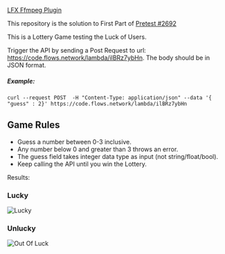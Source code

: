 [LFX Ffmpeg Plugin](https://github.com/WasmEdge/WasmEdge/issues/2689)

This repository is the solution to First Part of [Pretest #2692](https://github.com/WasmEdge/WasmEdge/discussions/2692)

This is a Lottery Game testing the Luck of Users. 

Trigger the API by sending a Post Request to url: https://code.flows.network/lambda/ilBRz7ybHn. The body should be in JSON format.


##### Example:
```
curl --request POST  -H "Content-Type: application/json" --data '{ "guess" : 2}' https://code.flows.network/lambda/ilBRz7ybHn
```

## Game Rules
* Guess a number between 0-3 inclusive.
* Any number below 0 and greater than 3 throws an error.
* The guess field takes integer data type as input (not string/float/bool).
* Keep calling the API until you win the Lottery.

Results:
### Lucky
![Lucky](https://github.com/Hrushi20/rust-lottery/blob/main/assets/lucky.png)

### Unlucky
![Out Of Luck](https://github.com/Hrushi20/rust-lottery/blob/main/assets/out-of-luck.png)





